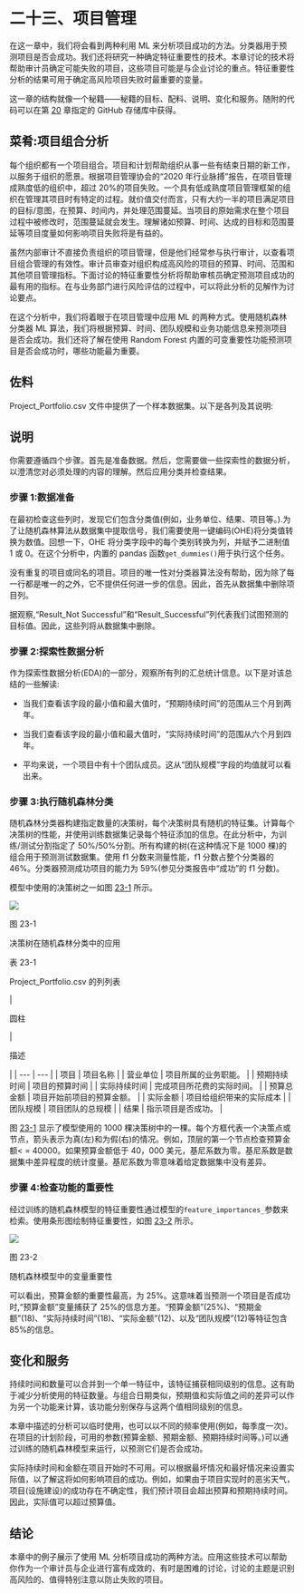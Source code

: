 # 二十三、项目管理

在这一章中，我们将会看到两种利用 ML 来分析项目成功的方法。分类器用于预测项目是否会成功。我们还将研究一种确定特征重要性的技术。本章讨论的技术将帮助审计员确定可能失败的项目，这些项目可能是与企业讨论的重点。特征重要性分析的结果可用于确定高风险项目失败时最重要的变量。

这一章的结构就像一个秘籍——秘籍的目标、配料、说明、变化和服务。随附的代码可以在第 [20](20.html) 章指定的 GitHub 存储库中获得。

## 菜肴:项目组合分析

每个组织都有一个项目组合。项目和计划帮助组织从事一些有结束日期的新工作，以服务于组织的愿景。根据项目管理协会的“2020 年行业脉搏”报告，在项目管理成熟度低的组织中，超过 20%的项目失败。一个具有低成熟度项目管理框架的组织在管理其项目时有特定的过程。就价值交付而言，只有大约一半的项目满足项目的目标/意图，在预算、时间内，并处理范围蔓延。当项目的原始需求在整个项目过程中被修改时，范围蔓延就会发生。理解诸如预算、时间、达成的目标和范围蔓延等项目度量如何影响项目失败将是有益的。

虽然内部审计不直接负责组织的项目管理，但是他们经常参与执行审计，以查看项目组合管理的有效性。审计员审查对组织构成高风险的项目的预算、时间、范围和其他项目管理指标。下面讨论的特征重要性分析将帮助审核员确定预测项目成功的最有用的指标。在与业务部门进行风险评估的过程中，可以将此分析的见解作为讨论要点。

在这个分析中，我们将着眼于在项目管理中应用 ML 的两种方式。使用随机森林分类器 ML 算法，我们将根据预算、时间、团队规模和业务功能信息来预测项目是否会成功。我们还将了解在使用 Random Forest 内置的可变重要性功能预测项目是否会成功时，哪些功能最为重要。

## 佐料

Project_Portfolio.csv 文件中提供了一个样本数据集。以下是各列及其说明:

## 说明

你需要遵循四个步骤。首先是准备数据。然后，您需要做一些探索性的数据分析，以澄清您对必须处理的内容的理解。然后应用分类并检查结果。

### 步骤 1:数据准备

在最初检查这些列时，发现它们包含分类值(例如，业务单位、结果、项目等。).为了让随机森林算法从数据集中提取信号，我们需要使用一键编码(OHE)将分类值转换为数值。回想一下，OHE 将分类字段中的每个类别转换为列，并赋予二进制值 1 或 0。在这个分析中，内置的 pandas 函数`get_dummies()`用于执行这个任务。

没有重复的项目或同名的项目。项目的唯一性对分类器算法没有帮助，因为除了每一行都是唯一的之外，它不提供任何进一步的信息。因此，首先从数据集中删除项目列。

据观察,“Result_Not Successful”和“Result_Successful”列代表我们试图预测的目标值。因此，这些列将从数据集中删除。

### 步骤 2:探索性数据分析

作为探索性数据分析(EDA)的一部分，观察所有列的汇总统计信息。以下是对该总结的一些解读:

*   当我们查看该字段的最小值和最大值时，“预期持续时间”的范围从三个月到两年。

*   当我们查看该字段的最小值和最大值时，“实际持续时间”的范围从六个月到四年。

*   平均来说，一个项目中有十个团队成员。这从“团队规模”字段的均值就可以看出来。

### 步骤 3:执行随机森林分类

随机森林分类器构建指定数量的决策树，每个决策树具有随机的特征集。计算每个决策树的性能，并使用训练数据集记录每个特征添加的信息。在此分析中，为训练/测试分割指定了 50%/50%分割。所有构建的树(在这种情况下是 1000 棵)的组合用于预测测试数据集。使用 f1 分数来测量性能，f1 分数占整个分类器的 46%。分类器预测成功项目的能力为 59%(参见分类报告中“成功”的 f1 分数)。

模型中使用的决策树之一如图 [23-1](#Fig1) 所示。

![](img/513842_1_En_23_Fig1_HTML.jpg)

图 23-1

决策树在随机森林分类中的应用

表 23-1

Project_Portfolio.csv 的列列表

<colgroup><col class="tcol1 align-left"> <col class="tcol2 align-left"></colgroup> 
| 

圆柱

 | 

描述

 |
| --- | --- |
| 项目 | 项目名称 |
| 营业单位 | 项目所属的业务职能。 |
| 预期持续时间 | 项目的预算时间 |
| 实际持续时间 | 完成项目所花费的实际时间。 |
| 预算总金额 | 项目开始前项目的预算金额。 |
| 实际金额 | 项目给组织带来的实际成本 |
| 团队规模 | 项目团队的总规模 |
| 结果 | 指示项目是否成功。 |

图 [23-1](#Fig1) 显示了模型使用的 1000 棵决策树中的一棵。每个方框代表一个决策点或节点，箭头表示为真(左)和为假(右)的情况。例如，顶层的第一个节点检查预算金额< = 40000。如果预算金额低于 40，000 美元，基尼系数为零。基尼系数是数据集中差异程度的统计度量。基尼系数为零意味着给定数据集中没有差异。

### 步骤 4:检查功能的重要性

经过训练的随机森林模型的特征重要性通过模型的`feature_importances_`参数来检索。使用条形图绘制特征重要性，如图 [23-2](#Fig2) 所示。

![](img/513842_1_En_23_Fig2_HTML.jpg)

图 23-2

随机森林模型中的变量重要性

可以看出，预算金额的重要性最高，为 25%。这意味着当预测一个项目是否成功时,“预算金额”变量捕获了 25%的信息方差。“预算金额”(25%)、“预期金额”(18)、“实际持续时间”(18)、“实际金额”(12)、以及“团队规模”(12)等特征包含 85%的信息。

## 变化和服务

持续时间和数量可以合并到一个单一特征中，该特征捕获相同级别的信息。这有助于减少分析使用的特征数量。与组合日期类似，预期值和实际值之间的差异可以作为另一个功能来计算，该功能分别保存与这两个值相同级别的信息。

本章中描述的分析可以临时使用，也可以以不同的频率使用(例如，每季度一次)。在项目的计划阶段，可用的参数(预算金额、预期金额、预期持续时间等。)可以通过训练的随机森林模型来运行，以预测它们是否会成功。

实际持续时间和金额在项目开始时不可用。可以根据最坏情况和最好情况来设置实际值，以了解这将如何影响项目的成功。例如，如果由于项目实现时的恶劣天气，项目(设施建设)的成功存在不确定性，我们预计项目会超出预算和预期持续时间。因此，实际值可以超过预算值。

## 结论

本章中的例子展示了使用 ML 分析项目成功的两种方法。应用这些技术可以帮助你作为一个审计员与企业进行富有成效的、有时是困难的讨论，讨论的主题是识别高风险的、值得特别注意以防止失败的项目。